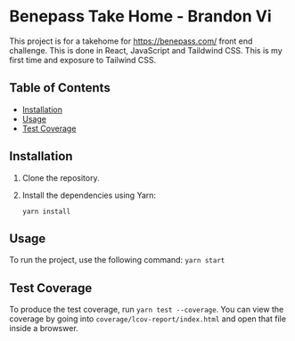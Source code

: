 # Benepass Take Home - Brandon Vi

This project is for a takehome for https://benepass.com/ front end challenge. This is done in React, JavaScript and Taildwind CSS. This is my first time and exposure to Tailwind CSS. 

## Table of Contents

- [Installation](#installation)
- [Usage](#usage)
- [Test Coverage](#testcoverage)

## Installation

1. Clone the repository.
2. Install the dependencies using Yarn:

    ```
    yarn install
    ```

## Usage

To run the project, use the following command: ```yarn start```

## Test Coverage

To produce the test coverage, run ```yarn test --coverage```. You can view the coverage by going into ```coverage/lcov-report/index.html``` and open that file inside a browswer. 
